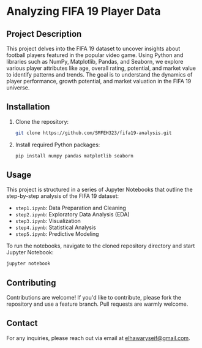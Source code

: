 # Analyzing FIFA 19 Player Data
 
## Project Description
This project delves into the FIFA 19 dataset to uncover insights about football players featured in the popular video game. Using Python and libraries such as NumPy, Matplotlib, Pandas, and Seaborn, we explore various player attributes like age, overall rating, potential, and market value to identify patterns and trends. The goal is to understand the dynamics of player performance, growth potential, and market valuation in the FIFA 19 universe.

## Installation
1. Clone the repository:
   ```bash
   git clone https://github.com/SMFEH323/fifa19-analysis.git
   ```
2. Install required Python packages:
   ```bash
   pip install numpy pandas matplotlib seaborn
   ```

## Usage
This project is structured in a series of Jupyter Notebooks that outline the step-by-step analysis of the FIFA 19 dataset:
- `step1.ipynb`: Data Preparation and Cleaning
- `step2.ipynb`: Exploratory Data Analysis (EDA)
- `step3.ipynb`: Visualization
- `step4.ipynb`: Statistical Analysis
- `step5.ipynb`: Predictive Modeling

To run the notebooks, navigate to the cloned repository directory and start Jupyter Notebook:
```bash
jupyter notebook
```

## Contributing
Contributions are welcome! If you'd like to contribute, please fork the repository and use a feature branch. Pull requests are warmly welcome.

## Contact
For any inquiries, please reach out via email at elhawaryseif@gmail.com.
